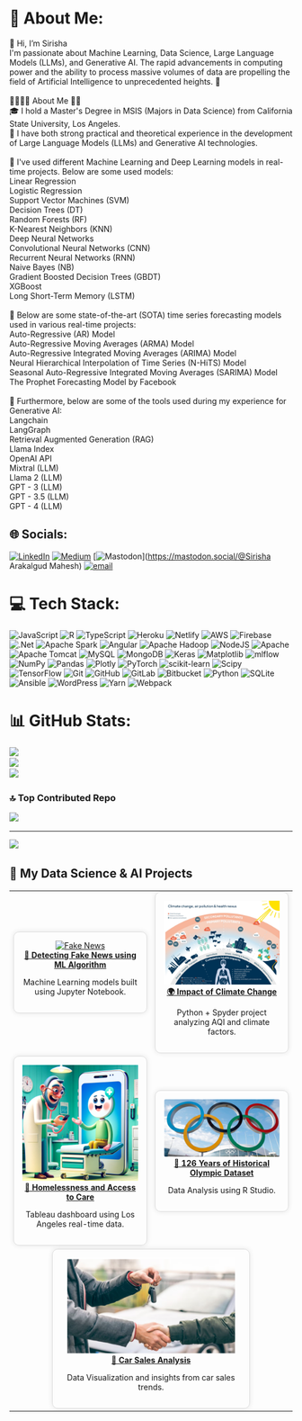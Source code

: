 # 💫 About Me:
👋 Hi, I’m Sirisha<br>I'm passionate about Machine Learning, Data Science, Large Language Models (LLMs), and Generative AI. The rapid advancements in computing power and the ability to process massive volumes of data are propelling the field of Artificial Intelligence to unprecedented heights. 🚀<br><br>👨‍🎓🙋‍♂️ About Me 💼🎒<br>🎓 I hold a Master's Degree in MSIS (Majors in Data Science) from California State University, Los Angeles.<br>🤖 I have both strong practical and theoretical experience in the development of Large Language Models (LLMs) and Generative AI technologies.<br><br>🔭 I've used different Machine Learning and Deep Learning models in real-time projects. Below are some used models:<br>Linear Regression<br>Logistic Regression<br>Support Vector Machines (SVM)<br>Decision Trees (DT)<br>Random Forests (RF)<br>K-Nearest Neighbors (KNN)<br>Deep Neural Networks<br>Convolutional Neural Networks (CNN)<br>Recurrent Neural Networks (RNN)<br>Naive Bayes (NB)<br>Gradient Boosted Decision Trees (GBDT)<br>XGBoost<br>Long Short-Term Memory (LSTM)<br><br>🔭 Below are some state-of-the-art (SOTA) time series forecasting models used in various real-time projects:<br>Auto-Regressive (AR) Model<br>Auto-Regressive Moving Averages (ARMA) Model<br>Auto-Regressive Integrated Moving Averages (ARIMA) Model<br>Neural Hierarchical Interpolation of Time Series (N-HiTS) Model<br>Seasonal Auto-Regressive Integrated Moving Averages (SARIMA) Model<br>The Prophet Forecasting Model by Facebook<br><br>🔭 Furthermore, below are some of the tools used during my experience for Generative AI:<br>Langchain<br>LangGraph<br>Retrieval Augmented Generation (RAG)<br>Llama Index<br>OpenAI API<br>Mixtral (LLM)<br>Llama 2 (LLM)<br>GPT - 3 (LLM)<br>GPT - 3.5 (LLM)<br>GPT - 4 (LLM)


## 🌐 Socials:
[![LinkedIn](https://img.shields.io/badge/LinkedIn-%230077B5.svg?logo=linkedin&logoColor=white)](https://linkedin.com/in/https://www.linkedin.com/in/sirisha-mahesh/) [![Medium](https://img.shields.io/badge/Medium-12100E?logo=medium&logoColor=white)](https://medium.com/@https://medium.com/@sirishamahesh93) [![Mastodon](https://img.shields.io/badge/-MASTODON-%232B90D9?logo=mastodon&logoColor=white)](https://mastodon.social/@Sirisha Arakalgud Mahesh) [![email](https://img.shields.io/badge/Email-D14836?logo=gmail&logoColor=white)](mailto:sirishamahesh93@gmail.com) 

# 💻 Tech Stack:
![JavaScript](https://img.shields.io/badge/javascript-%23323330.svg?style=for-the-badge&logo=javascript&logoColor=%23F7DF1E) ![R](https://img.shields.io/badge/r-%23276DC3.svg?style=for-the-badge&logo=r&logoColor=white) ![TypeScript](https://img.shields.io/badge/typescript-%23007ACC.svg?style=for-the-badge&logo=typescript&logoColor=white) ![Heroku](https://img.shields.io/badge/heroku-%23430098.svg?style=for-the-badge&logo=heroku&logoColor=white) ![Netlify](https://img.shields.io/badge/netlify-%23000000.svg?style=for-the-badge&logo=netlify&logoColor=#00C7B7) ![AWS](https://img.shields.io/badge/AWS-%23FF9900.svg?style=for-the-badge&logo=amazon-aws&logoColor=white) ![Firebase](https://img.shields.io/badge/firebase-%23039BE5.svg?style=for-the-badge&logo=firebase) ![.Net](https://img.shields.io/badge/.NET-5C2D91?style=for-the-badge&logo=.net&logoColor=white) ![Apache Spark](https://img.shields.io/badge/Apache%20Spark-FDEE21?style=for-the-badge&logo=apachespark&logoColor=black) ![Angular](https://img.shields.io/badge/angular-%23DD0031.svg?style=for-the-badge&logo=angular&logoColor=white) ![Apache Hadoop](https://img.shields.io/badge/Apache%20Hadoop-66CCFF?style=for-the-badge&logo=apachehadoop&logoColor=black) ![NodeJS](https://img.shields.io/badge/node.js-6DA55F?style=for-the-badge&logo=node.js&logoColor=white) ![Apache](https://img.shields.io/badge/apache-%23D42029.svg?style=for-the-badge&logo=apache&logoColor=white) ![Apache Tomcat](https://img.shields.io/badge/apache%20tomcat-%23F8DC75.svg?style=for-the-badge&logo=apache-tomcat&logoColor=black) ![MySQL](https://img.shields.io/badge/mysql-4479A1.svg?style=for-the-badge&logo=mysql&logoColor=white) ![MongoDB](https://img.shields.io/badge/MongoDB-%234ea94b.svg?style=for-the-badge&logo=mongodb&logoColor=white) ![Keras](https://img.shields.io/badge/Keras-%23D00000.svg?style=for-the-badge&logo=Keras&logoColor=white) ![Matplotlib](https://img.shields.io/badge/Matplotlib-%23ffffff.svg?style=for-the-badge&logo=Matplotlib&logoColor=black) ![mlflow](https://img.shields.io/badge/mlflow-%23d9ead3.svg?style=for-the-badge&logo=numpy&logoColor=blue) ![NumPy](https://img.shields.io/badge/numpy-%23013243.svg?style=for-the-badge&logo=numpy&logoColor=white) ![Pandas](https://img.shields.io/badge/pandas-%23150458.svg?style=for-the-badge&logo=pandas&logoColor=white) ![Plotly](https://img.shields.io/badge/Plotly-%233F4F75.svg?style=for-the-badge&logo=plotly&logoColor=white) ![PyTorch](https://img.shields.io/badge/PyTorch-%23EE4C2C.svg?style=for-the-badge&logo=PyTorch&logoColor=white) ![scikit-learn](https://img.shields.io/badge/scikit--learn-%23F7931E.svg?style=for-the-badge&logo=scikit-learn&logoColor=white) ![Scipy](https://img.shields.io/badge/SciPy-%230C55A5.svg?style=for-the-badge&logo=scipy&logoColor=%white) ![TensorFlow](https://img.shields.io/badge/TensorFlow-%23FF6F00.svg?style=for-the-badge&logo=TensorFlow&logoColor=white) ![Git](https://img.shields.io/badge/git-%23F05033.svg?style=for-the-badge&logo=git&logoColor=white) ![GitHub](https://img.shields.io/badge/github-%23121011.svg?style=for-the-badge&logo=github&logoColor=white) ![GitLab](https://img.shields.io/badge/gitlab-%23181717.svg?style=for-the-badge&logo=gitlab&logoColor=white) ![Bitbucket](https://img.shields.io/badge/bitbucket-%230047B3.svg?style=for-the-badge&logo=bitbucket&logoColor=white) ![Python](https://img.shields.io/badge/python-3670A0?style=for-the-badge&logo=python&logoColor=ffdd54) ![SQLite](https://img.shields.io/badge/sqlite-%2307405e.svg?style=for-the-badge&logo=sqlite&logoColor=white) ![Ansible](https://img.shields.io/badge/ansible-%231A1918.svg?style=for-the-badge&logo=ansible&logoColor=white) ![WordPress](https://img.shields.io/badge/WordPress-%23117AC9.svg?style=for-the-badge&logo=WordPress&logoColor=white) ![Yarn](https://img.shields.io/badge/yarn-%232C8EBB.svg?style=for-the-badge&logo=yarn&logoColor=white) ![Webpack](https://img.shields.io/badge/webpack-%238DD6F9.svg?style=for-the-badge&logo=webpack&logoColor=black)
# 📊 GitHub Stats:
![](https://github-readme-stats.vercel.app/api?username=sirishavivek2&theme=dark&hide_border=false&include_all_commits=true&count_private=true)<br/>
![](https://nirzak-streak-stats.vercel.app/?user=sirishavivek2&theme=dark&hide_border=false)<br/>
![](https://github-readme-stats.vercel.app/api/top-langs/?username=sirishavivek2&theme=dark&hide_border=false&include_all_commits=true&count_private=true&layout=compact)

### 🔝 Top Contributed Repo
![](https://github-contributor-stats.vercel.app/api?username=sirishavivek2&limit=5&theme=dark&combine_all_yearly_contributions=true)

---
[![](https://visitcount.itsvg.in/api?id=sirishavivek2&icon=0&color=0)](https://visitcount.itsvg.in)

<!-- Proudly created with GPRM ( https://gprm.itsvg.in ) -->

## 🧠 My Data Science & AI Projects




<table width="100%" cellpadding="20">
  <tr>
    <td width="50%" align="center">
      <div style="border: 1px solid #ddd; border-radius: 10px; padding: 15px; box-shadow: 0 0 10px rgba(0,0,0,0.1);">
        <a href="https://github.com/sirishavivek2/ML-Projects" target="_blank">
          <img src="https://github.com/sirishavivek2/ML-Projects/blob/main/FakeNews.png?raw=true" width="300" alt="Fake News"/><br/>
          <b>📘 Detecting Fake News using ML Algorithm</b>
        </a>
        <p>Machine Learning models built using Jupyter Notebook.</p>
      </div>
    </td>
    <td width="50%" align="center">
      <div style="border: 1px solid #ddd; border-radius: 10px; padding: 15px; box-shadow: 0 0 10px rgba(0,0,0,0.1);">
        <a href="https://github.com/sirishavivek2/The-Imapact-of-Climate-Change-Through-Air-Quality" target="_blank">
          <img src="https://github.com/sirishavivek2/The-Imapact-of-Climate-Change-Through-Air-Quality/blob/main/Climate_change.png?raw=true" width="300" alt="Climate Change"/><br/>
          <b>🌍 Impact of Climate Change</b>
        </a>
        <p>Python + Spyder project analyzing AQI and climate factors.</p>
      </div>
    </td>
  </tr>
  <tr>
    <td width="50%" align="center">
      <div style="border: 1px solid #ddd; border-radius: 10px; padding: 15px; box-shadow: 0 0 10px rgba(0,0,0,0.1);">
        <a href="https://github.com/sirishavivek2/Homelessness-and-Access-to-Care" target="_blank">
          <img src="https://github.com/sirishavivek2/Homelessness-and-Access-to-Care/blob/main/health_assistant_doctor.png?raw=true" width="300" alt="Healthcare"/><br/>
          <b>🏥 Homelessness and Access to Care</b>
        </a>
        <p>Tableau dashboard using Los Angeles real-time data.</p>
      </div>
    </td>
    <td width="50%" align="center">
      <div style="border: 1px solid #ddd; border-radius: 10px; padding: 15px; box-shadow: 0 0 10px rgba(0,0,0,0.1);">
        <a href="https://github.com/sirishavivek2/126-Years-of-Historical-Olympic-Dataset" target="_blank">
          <img src="https://github.com/sirishavivek2/126-Years-of-Historical-Olympic-Dataset/blob/main/Olympicimage.png?raw=true" width="300" alt="Olympics"/><br/>
          <b>🤖 126 Years of Historical Olympic Dataset</b>
        </a>
        <p>Data Analysis using R Studio.</p>
      </div>
    </td>
  </tr>
  <tr>
    <td width="50%" align="center" colspan="2">
      <div style="border: 1px solid #ddd; border-radius: 10px; padding: 15px; width: 320px; margin: auto; box-shadow: 0 0 10px rgba(0,0,0,0.1);">
        <a href="https://github.com/sirishavivek2/Car-Sales" target="_blank">
          <img src="https://github.com/sirishavivek2/Car-Sales/blob/main/CarSalesimage.png?raw=true" width="300" alt="Car Sales"/><br/>
          <b>🚗 Car Sales Analysis</b>
        </a>
        <p>Data Visualization and insights from car sales trends.</p>
      </div>
    </td>
  </tr>
</table>



